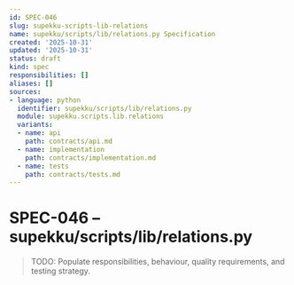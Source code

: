 ```yaml
---
id: SPEC-046
slug: supekku-scripts-lib-relations
name: supekku/scripts/lib/relations.py Specification
created: '2025-10-31'
updated: '2025-10-31'
status: draft
kind: spec
responsibilities: []
aliases: []
sources:
- language: python
  identifier: supekku/scripts/lib/relations.py
  module: supekku.scripts.lib.relations
  variants:
  - name: api
    path: contracts/api.md
  - name: implementation
    path: contracts/implementation.md
  - name: tests
    path: contracts/tests.md
---
```


# SPEC-046 – supekku/scripts/lib/relations.py

> TODO: Populate responsibilities, behaviour, quality requirements, and testing strategy.
